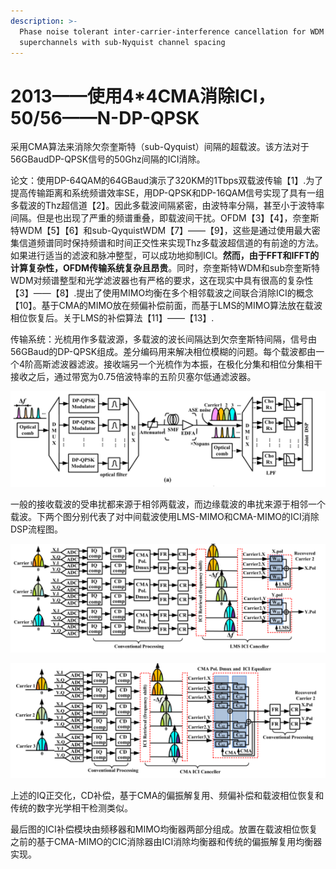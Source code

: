 ```yaml
---
description: >-
  Phase noise tolerant inter-carrier-interference cancellation for WDM
  superchannels with sub-Nyquist channel spacing
---
```


# 2013——使用4\*4CMA消除ICI，50/56——N-DP-QPSK

采用CMA算法来消除欠奈奎斯特（sub-Qyquist）间隔的超载波。该方法对于56GBaudDP-QPSK信号的50Ghz间隔的ICI消除。

论文：使用DP-64QAM的64GBaud演示了320KM的1Tbps双载波传输【1】.为了提高传输距离和系统频谱效率SE，用DP-QPSK和DP-16QAM信号实现了具有一组多载波的Thz超信道【2】。因此多载波间隔紧密，由波特率分隔，甚至小于波特率间隔。但是也出现了严重的频谱重叠，即载波间干扰。OFDM【3】【4】，奈奎斯特WDM【5】【6】和sub-QyquistWDM【7】——【9】，这些是通过使用最大密集信道频谱同时保持频谱和时间正交性来实现Thz多载波超信道的有前途的方法。如果进行适当的滤波和脉冲整型，可以成功地抑制ICI。**然而，由于FFT和IFFT的计算复杂性，OFDM传输系统复杂且昂贵**。同时，奈奎斯特WDM和sub奈奎斯特WDM对频谱整型和光学滤波器也有严格的要求，这在现实中具有很高的复杂性【3】——【8】.提出了使用MIMO均衡在多个相邻载波之间联合消除ICI的概念【10】。基于CMA的MIMO放在频偏补偿前面，而基于LMS的MIMO算法放在载波相位恢复后。关于LMS的补偿算法【11】——【13】.

传输系统：光梳用作多载波源，多载波的波长间隔达到欠奈奎斯特间隔，信号由56GBaud的DP-QPSK组成。差分编码用来解决相位模糊的问题。每个载波都由一个4阶高斯滤波器滤波。接收端另一个光梳作为本振，在极化分集和相位分集相干接收之后，通过带宽为0.75倍波特率的五阶贝塞尔低通滤波器。

![&#x4F20;&#x8F93;&#x7CFB;&#x7EDF;](../../../.gitbook/assets/image%20%2831%29.png)

一般的接收载波的受串扰都来源于相邻两载波，而边缘载波的串扰来源于相邻一个载波。下两个图分别代表了对中间载波使用LMS-MIMO和CMA-MIMO的ICI消除DSP流程图。

![&#x57FA;&#x4E8E;LMS&#x4E32;&#x6270;&#x8865;&#x507F;&#x793A;&#x610F;&#x56FE;](../../../.gitbook/assets/image%20%2832%29.png)

![&#x57FA;&#x4E8E;CMA&#x4E32;&#x6270;&#x8865;&#x507F;&#x793A;&#x610F;&#x56FE;](../../../.gitbook/assets/image%20%2830%29.png)

上述的IQ正交化，CD补偿，基于CMA的偏振解复用、频偏补偿和载波相位恢复和传统的数字光学相干检测类似。

最后图的ICI补偿模块由频移器和MIMO均衡器两部分组成。放置在载波相位恢复之前的基于CMA-MIMO的CIC消除器由ICI消除均衡器和传统的偏振解复用均衡器实现。

